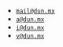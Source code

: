 - [`mail@dun.mx`](mailto:mail@dun.mx)
- [`a@dun.mx`](mailto:a@dun.mx)
- [`i@dun.mx`](mailto:i@dun.mx)
- [`v@dun.mx`](mailto:v@dun.mx)
